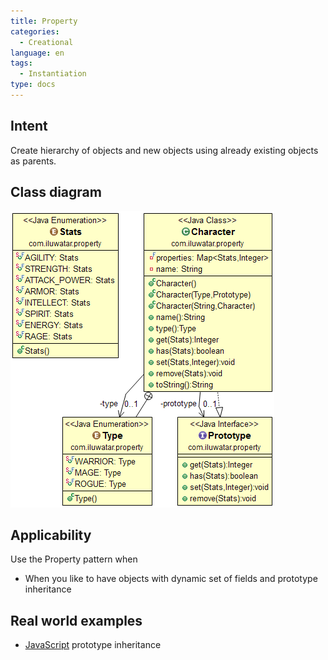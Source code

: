 ```yaml
---
title: Property
categories:
  - Creational
language: en
tags:
  - Instantiation
type: docs
---
```


## Intent
Create hierarchy of objects and new objects using already existing
objects as parents.

## Class diagram
![alt text](etc/property.png "Property")

## Applicability
Use the Property pattern when

* When you like to have objects with dynamic set of fields and prototype inheritance

## Real world examples

* [JavaScript](https://developer.mozilla.org/en-US/docs/Web/JavaScript/Inheritance_and_the_prototype_chain) prototype inheritance
